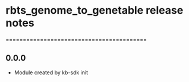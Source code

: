 # rbts_genome_to_genetable release notes
=========================================

0.0.0
-----
* Module created by kb-sdk init
